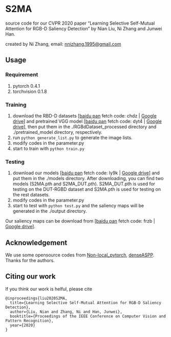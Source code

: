 # S2MA
source code for our CVPR 2020 paper “Learning Selective Self-Mutual Attention for RGB-D Saliency Detection” by Nian Liu, Ni Zhang  and Junwei Han.

created by Ni Zhang, email: nnizhang.1995@gmail.com

## Usage

### Requirement
1. pytorch 0.4.1
2. torchvision 0.1.8

### Training
1. download the RBD-D datasets [[baidu pan](https://pan.baidu.com/s/1q4g9n_n4X_b4WbrhiFuxOw) fetch code: chdz | [Google drive](https://drive.google.com/drive/folders/1ZKK7Le5veXJVD3DZ8OdrO9CdqL2QOFAl?usp=sharing)] and pretrained VGG model [[baidu pan](https://pan.baidu.com/s/19cik8v7Ix5YOo7sdEosp9A) fetch code: dyt4 | [Google drive](https://drive.google.com/drive/folders/1ZKK7Le5veXJVD3DZ8OdrO9CdqL2QOFAl?usp=sharing)], then put them in the ./RGBdDataset_processed directory and ./pretrained_model directory, respectively.
2. run `python generate_list.py` to generate the image lists.
3. modify codes in the parameter.py
4. start to train with `python train.py`


### Testing
1. download our models [[baidu pan](https://pan.baidu.com/s/16hfdk-yE5-sy9B9v6oT1oQ) fetch code: ly9k | [Google drive](https://drive.google.com/drive/folders/1ZKK7Le5veXJVD3DZ8OdrO9CdqL2QOFAl?usp=sharing)] and put them in the ./models directory. After downloading, you can find two models (S2MA.pth and S2MA_DUT.pth). S2MA_DUT.pth is used for testing on the DUT-RGBD dataset and S2MA.pth is used for testing on the rest datasets.
2. modify codes in the parameter.py
3. start to test with `python test.py` and the saliency maps will be generated in the ./output directory.

Our saliency maps can be download from [[baidu pan](https://pan.baidu.com/s/1G-M18V7taJZb44awqxg4tw) fetch code: frzb | [Google drive](https://drive.google.com/drive/folders/1ZKK7Le5veXJVD3DZ8OdrO9CdqL2QOFAl?usp=sharing)].

## Acknowledgement
We use some opensource codes from [Non-local_pytorch](https://github.com/AlexHex7/Non-local_pytorch), [denseASPP](https://github.com/DeepMotionAIResearch/DenseASPP). Thanks for the authors.

## Citing our work
If you think our work is helful, please cite 
```
@inproceedings{liu2020S2MA, 
  title={Learning Selective Self-Mutual Attention for RGB-D Saliency Detection}, 
  author={Liu, Nian and Zhang, Ni and Han, Junwei},
  booktitle={Proceedings of the IEEE Conference on Computer Vision and Pattern Recognition},
  year={2020}
}

